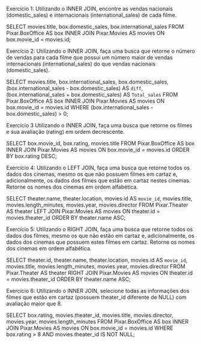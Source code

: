 Exercício 1: Utilizando o INNER JOIN, encontre as vendas nacionais (domestic_sales) e internacionais (international_sales) de cada filme.

SELECT
  movies.title,
  box.domestic_sales,
  box.international_sales
FROM Pixar.BoxOffice AS box
INNER JOIN
  Pixar.Movies AS movies
ON 
  box.movie_id = movies.id;

 Exercício 2: Utilizando o INNER JOIN, faça uma busca que retorne o número de vendas para cada filme que possui um número maior de vendas internacionais (international_sales) do que vendas nacionais (domestic_sales).

 SELECT
    movies.title,
    box.international_sales,
    box.domestic_sales,
    (box.international_sales - box.domestic_sales) AS `diff`,
    (box.international_sales + box.domestic_sales) AS `Total_sales`
FROM 
    Pixar.BoxOffice AS box
INNER JOIN
    Pixar.Movies AS movies
ON box.movie_id = movies.id
WHERE 
    (box.international_sales - box.domestic_sales) > 0;

Exercício 3
Utilizando o INNER JOIN, faça uma busca que retorne os filmes e sua avaliação (rating) em ordem decrescente.

SELECT
    box.movie_id,
    box.rating,
    movies.title
FROM 
    Pixar.BoxOffice AS box
INNER JOIN 
    Pixar.Movies AS movies
ON
    box.movie_id = movies.id
ORDER BY
    box.rating DESC;

Exercício 4: Utilizando o LEFT JOIN, faça uma busca que retorne todos os dados dos cinemas, mesmo os que não possuem filmes em cartaz e, adicionalmente, os dados dos filmes que estão em cartaz nestes cinemas. Retorne os nomes dos cinemas em ordem alfabética.

SELECT
    theater.name,
    theater.location,
    movies.id AS `movie_id`,
    movies.title,
    movies.length_minutes,
    movies.year,
    movies.director
FROM 
    Pixar.Theater AS theater
LEFT JOIN 
    Pixar.Movies AS movies
ON
    theater.id = movies.theater_id
ORDER BY
    theater.name ASC;

Exercício 5: Utilizando o RIGHT JOIN, faça uma busca que retorne todos os dados dos filmes, mesmo os que não estão em cartaz e, adicionalmente, os dados dos cinemas que possuem estes filmes em cartaz. Retorne os nomes dos cinemas em ordem alfabética.

SELECT
    theater.id,
    theater.name,
    theater.location,
    movies.id AS `movie_id`,
    movies.title,
    movies.length_minutes,
    movies.year,
    movies.director
FROM 
    Pixar.Theater AS theater
RIGHT JOIN 
    Pixar.Movies AS movies
ON
    theater.id = movies.theater_id
ORDER BY
    theater.name ASC;

Exercício 6: Utilizando o INNER JOIN, selecione todas as informações dos filmes que estão em cartaz (possuem theater_id diferente de NULL) com avaliação maior que 8.

SELECT
    box.rating,
    movies.theater_id,
    movies.title,
    movies.director,
    movies.year,
    movies.length_minutes
FROM
    Pixar.BoxOffice AS box
INNER JOIN
    Pixar.Movies AS movies
ON 
    box.movie_id = movies.id
WHERE 
    box.rating > 8 AND movies.theater_id IS NOT NULL;
